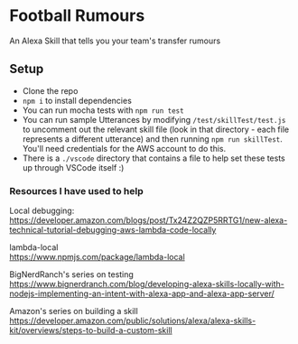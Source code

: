 # Football Rumours
An Alexa Skill that tells you your team's transfer rumours

## Setup
- Clone the repo
- `npm i` to install dependencies
- You can run mocha tests with `npm run test`
- You can run sample Utterances by modifying `/test/skillTest/test.js` to uncomment out the relevant skill file (look in that directory - each file represents a different utterance) and then running `npm run skillTest`. You'll need credentials for the AWS account to do this.
- There is a `./vscode` directory that contains a file to help set these tests up through VSCode itself :)


### Resources I have used to help  
Local debugging:   https://developer.amazon.com/blogs/post/Tx24Z2QZP5RRTG1/new-alexa-technical-tutorial-debugging-aws-lambda-code-locally  

lambda-local  
https://www.npmjs.com/package/lambda-local  

BigNerdRanch's series on testing    
https://www.bignerdranch.com/blog/developing-alexa-skills-locally-with-nodejs-implementing-an-intent-with-alexa-app-and-alexa-app-server/  

Amazon's series on building a skill  
https://developer.amazon.com/public/solutions/alexa/alexa-skills-kit/overviews/steps-to-build-a-custom-skill

